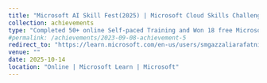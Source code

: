 ```yaml
---
title: "Microsoft AI Skill Fest(2025) | Microsoft Cloud Skills Challenge(2024) | Microsoft Learn AI Skills Challenge(2023)"
collection: achievements
type: "Completed 50+ online Self‑paced Training and Won 18 free Microsoft certification exam. Modules: 1415+, Training Time: 1150+ Hours and Passed Azure| SC-100 | AZ-500 | AZ-400 | AZ-305 | AZ-204 | AZ-104 | DP-700 | DP-600 | DP-420 | DP-300 | DP-203 | DP-100 | AI-102 | AI-900 | PL-300"
#permalink: /achievements/2023-09-08-achievement-5
redirect_to: "https://learn.microsoft.com/en-us/users/smgazzaliarafatnishan-4645/transcript/d5y6ghp168eyero"
venue: ""
date: 2025-10-14
location: "Online | Microsoft Learn | Microsoft"
---
```

